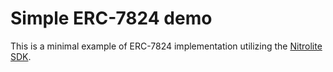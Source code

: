 # Simple ERC-7824 demo

This is a minimal example of ERC-7824 implementation utilizing the [Nitrolite SDK](https://erc7824.org/).
